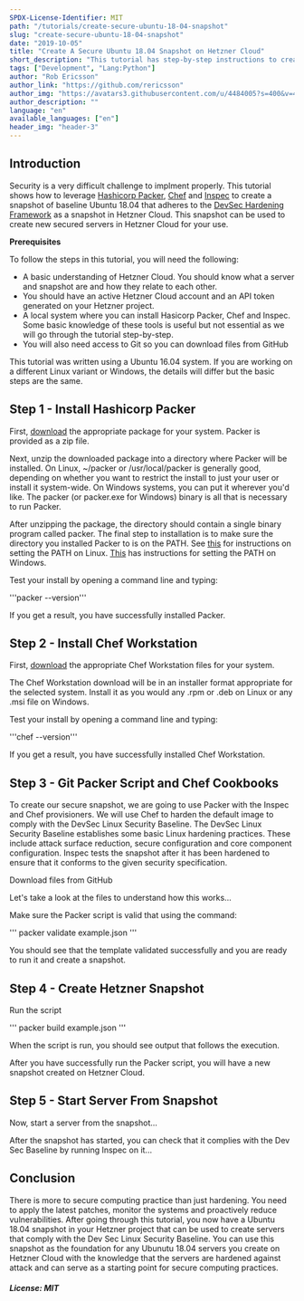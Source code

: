 ```yaml
---
SPDX-License-Identifier: MIT
path: "/tutorials/create-secure-ubuntu-18-04-snapshot"
slug: "create-secure-ubuntu-18-04-snapshot"
date: "2019-10-05"
title: "Create A Secure Ubuntu 18.04 Snapshot on Hetzner Cloud"
short_description: "This tutorial has step-by-step instructions to create a Ubuntu 18.04 snapshot hardened to the DevSec Linux Baseline that can be used as a secure base for Ubuntu servers."
tags: ["Development", "Lang:Python"]
author: "Rob Ericsson"
author_link: "https://github.com/rericsson"
author_img: "https://avatars3.githubusercontent.com/u/4484005?s=400&v=4"
author_description: ""
language: "en"
available_languages: ["en"]
header_img: "header-3"
---
```


## Introduction

Security is a very difficult challenge to implment properly. This tutorial shows how to leverage [Hashicorp Packer](https://www.packer.io/), [Chef](https://www.chef.sh/) and [Inspec](https://www.inspec.io/) to create a snapshot of baseline Ubuntu 18.04 that adheres to the [DevSec Hardening Framework](https://dev-sec.io/) as a snapshot in Hetzner Cloud. This snapshot can be used to create new secured servers in Hetzner Cloud for your use.  

**Prerequisites**

To follow the steps in this tutorial, you will need the following:
* A basic understanding of Hetzner Cloud. You should know what a server and snapshot are and how they relate to each other.
* You should have an active Hetzner Cloud account and an API token generated on your Hetzner project.
* A local system where you can install Hasicorp Packer, Chef and Inspec. Some basic knowledge of these tools is useful but not essential as we will go through the tutorial step-by-step. 
* You will also need access to Git so you can download files from GitHub

This tutorial was written using a Ubuntu 16.04 system. If you are working on a different Linux variant or Windows, the details will differ but the basic steps are the same.

## Step 1 - Install Hashicorp Packer

First, [download](https://www.packer.io/downloads.html) the appropriate package for your system. Packer is provided as a zip file. 

Next, unzip the downloaded package into a directory where Packer will be installed. On Linux, ~/packer or /usr/local/packer is generally good, depending on whether you want to restrict the install to just your user or install it system-wide. On Windows systems, you can put it wherever you'd like. The packer (or packer.exe for Windows) binary is all that is necessary to run Packer. 

After unzipping the package, the directory should contain a single binary program called packer. The final step to installation is to make sure the directory you installed Packer to is on the PATH. See [this](https://stackoverflow.com/questions/14637979/how-to-permanently-set-path-on-linux-unix) for instructions on setting the PATH on Linux. [This](https://stackoverflow.com/questions/1618280/where-can-i-set-path-to-make-exe-on-windows) has instructions for setting the PATH on Windows.

Test your install by opening a command line and typing:

'''packer --version'''

If you get a result, you have successfully installed Packer.

## Step 2 - Install Chef Workstation 

First, [download](https://downloads.chef.io/chef-workstation/stable) the appropriate Chef Workstation files for your system. 

The Chef Workstation download will be in an installer format appropriate for the selected system. Install it as you would any .rpm or .deb on Linux or any .msi file on Windows. 

Test your install by opening a command line and typing:

'''chef --version'''

If you get a result, you have successfully installed Chef Workstation.


## Step 3 - Git Packer Script and Chef Cookbooks

To create our secure snapshot, we are going to use Packer with the Inspec and Chef provisioners. We will use Chef to harden the default image to comply with the DevSec Linux Security Baseline. The DevSec Linux Security Baseline establishes some basic Linux hardening practices. These include attack surface reduction, secure configuration and core component configuration. Inspec tests the snapshot after it has been hardened to ensure that it conforms to the given security specification. 

Download files from GitHub

Let's take a look at the files to understand how this works...

Make sure the Packer script is valid that using the command:

'''
packer validate example.json
'''

You should see that the template validated successfully and you are ready to run it and create a snapshot.

## Step 4 - Create Hetzner Snapshot

Run the script

'''
packer build example.json
'''

When the script is run, you should see output that follows the execution. 

After you have successfully run the Packer script, you will have a new snapshot created on Hetzner Cloud. 

## Step 5 - Start Server From Snapshot

Now, start a server from the snapshot...

After the snapshot has started, you can check that it complies with the Dev Sec Baseline by running Inspec on it...


## Conclusion

There is more to secure computing practice than just hardening. You need to apply the latest patches, monitor the systems and proactively reduce vulnerabilities. After going through this tutorial, you now have a Ubuntu 18.04 snapshot in your Hetzner project that can be used to create servers that comply with the Dev Sec Linux Security Baseline. You can use this snapshot as the foundation for any Ubunutu 18.04 servers you create on Hetzner Cloud with the knowledge that the servers are hardened against attack and can serve as a starting point for secure computing practices. 


##### License: MIT

<!--

Contributor's Certificate of Origin

By making a contribution to this project, I certify that:

(a) The contribution was created in whole or in part by me and I have
    the right to submit it under the license indicated in the file; or

(b) The contribution is based upon previous work that, to the best of my
    knowledge, is covered under an appropriate license and I have the
    right under that license to submit that work with modifications,
    whether created in whole or in part by me, under the same license
    (unless I am permitted to submit under a different license), as
    indicated in the file; or

(c) The contribution was provided directly to me by some other person
    who certified (a), (b) or (c) and I have not modified it.

(d) I understand and agree that this project and the contribution are
    public and that a record of the contribution (including all personal
    information I submit with it, including my sign-off) is maintained
    indefinitely and may be redistributed consistent with this project
    or the license(s) involved.

Signed-off-by: Rob Ericsson rob@l10systems.com
